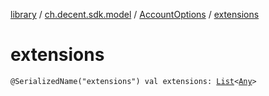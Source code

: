 [library](../../index.md) / [ch.decent.sdk.model](../index.md) / [AccountOptions](index.md) / [extensions](./extensions.md)

# extensions

`@SerializedName("extensions") val extensions: `[`List`](https://kotlinlang.org/api/latest/jvm/stdlib/kotlin.collections/-list/index.html)`<`[`Any`](https://kotlinlang.org/api/latest/jvm/stdlib/kotlin/-any/index.html)`>`